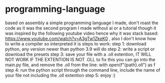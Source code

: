# programming-language
based on assembly a simple programming language I made, don't roast the code as it was the second program I made without ai or a tutorial though it was inspired by the following youtube video hence why it was stack based: https://www.youtube.com/watch?v=A3gTw1ZkeK0 , also I don't know how to write a compiler so interpreted it is
steps to work:
step 1: download python, any version newer than python 3.9 will do
step 2: write a script or download the presets
step 3: save your file with a .oll extention, IT WILL NOT WORK IF THE EXTENTION IS NOT .OLL to fix this you can go into the main.py file, and remove the .oll from the line:
with open(f"{path}.oll") as f
step 4: run the python script through the command line, include the name of your file not including the .oll extention
step 5: enjoy :)
